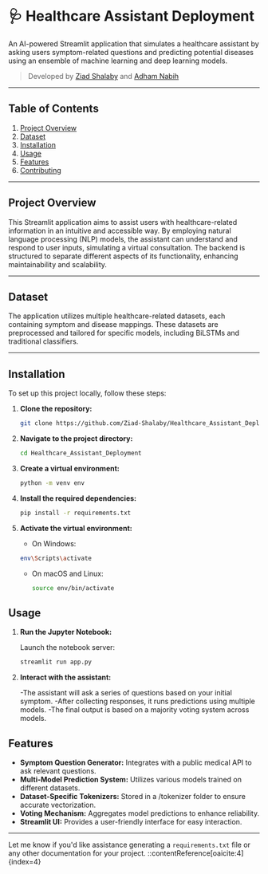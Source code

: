 # 🩺 Healthcare Assistant Deployment

An AI-powered Streamlit application that simulates a healthcare assistant by asking users symptom-related questions and predicting potential diseases using an ensemble of machine learning and deep learning models.

> Developed by [Ziad Shalaby](https://github.com/Ziad-Shalaby) and [Adham Nabih](https://github.com/ADHAM2nabih)

---

## Table of Contents

1. [Project Overview](#project-overview)
2. [Dataset](#dataset)
3. [Installation](#installation)
4. [Usage](#usage)
5. [Features](#features)
6. [Contributing](#contributing)

---

## Project Overview

This Streamlit application aims to assist users with healthcare-related information in an intuitive and accessible way. By employing natural language processing (NLP) models, the assistant can understand and respond to user inputs, simulating a virtual consultation. The backend is structured to separate different aspects of its functionality, enhancing maintainability and scalability.

---

## Dataset

The application utilizes multiple healthcare-related datasets, each containing symptom and disease mappings. These datasets are preprocessed and tailored for specific models, including BiLSTMs and traditional classifiers.

---

## Installation

To set up this project locally, follow these steps:

1. **Clone the repository:**

   ```bash
   git clone https://github.com/Ziad-Shalaby/Healthcare_Assistant_Deployment.git
   ```

2. **Navigate to the project directory:**

   ```bash
   cd Healthcare_Assistant_Deployment
   ```

3. **Create a virtual environment:**

   ```bash
   python -m venv env
   ```
5. **Install the required dependencies:**

   ```bash
   pip install -r requirements.txt
   ```

5. **Activate the virtual environment:**
   
    - On Windows:

     ```bash
     env\Scripts\activate
     ```

   - On macOS and Linux:

     ```bash
     source env/bin/activate
     ```

## Usage

1. **Run the Jupyter Notebook:**

   Launch the notebook server:

   ```bash
   streamlit run app.py
   ```

2. **Interact with the assistant:**

   -The assistant will ask a series of questions based on your initial symptom.
   -After collecting responses, it runs predictions using multiple models.
   -The final output is based on a majority voting system across models.

## Features

- **Symptom Question Generator:** Integrates with a public medical API to ask relevant questions.
- **Multi-Model Prediction System:** Utilizes various models trained on different datasets.
- **Dataset-Specific Tokenizers:** Stored in a /tokenizer folder to ensure accurate vectorization.
- **Voting Mechanism:** Aggregates model predictions to enhance reliability.
- **Streamlit UI:** Provides a user-friendly interface for easy interaction.

---

Let me know if you'd like assistance generating a `requirements.txt` file or any other documentation for your project.
::contentReference[oaicite:4]{index=4} 

